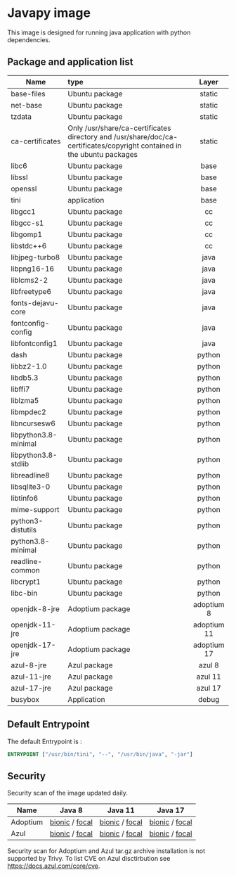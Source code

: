 # Javapy image

This image is designed for running java application with python dependencies.

## Package and application list

| Name                 | type                                                         | Layer       |
| -------------------- | :----------------------------------------------------------- | :---------: |
| base-files           | Ubuntu package                                               | static      |
| net-base             | Ubuntu package                                               | static      |
| tzdata               | Ubuntu package                                               | static      |
| ca-certificates      | Only /usr/share/ca-certificates directory and /usr/share/doc/ca-certificates/copyright contained in the ubuntu packages | static |
| libc6                | Ubuntu package                                               |  base       |
| libssl               | Ubuntu package                                               |  base       |
| openssl              | Ubuntu package                                               |  base       |
| tini                 | application                                                  |  base       |
| libgcc1              | Ubuntu package                                               |   cc        |
| libgcc-s1            | Ubuntu package                                               |   cc        |
| libgomp1             | Ubuntu package                                               |   cc        |
| libstdc++6           | Ubuntu package                                               |   cc        |
| libjpeg-turbo8       | Ubuntu package                                               | java        | 
| libpng16-16          | Ubuntu package                                               | java        | 
| liblcms2-2           | Ubuntu package                                               | java        | 
| libfreetype6         | Ubuntu package                                               | java        | 
| fonts-dejavu-core    | Ubuntu package                                               | java        | 
| fontconfig-config    | Ubuntu package                                               | java        | 
| libfontconfig1       | Ubuntu package                                               | java        | 
| dash                 | Ubuntu package                                               | python      | 
| libbz2-1.0           | Ubuntu package                                               | python      | 
| libdb5.3             | Ubuntu package                                               | python      | 
| libffi7              | Ubuntu package                                               | python      | 
| liblzma5             | Ubuntu package                                               | python      | 
| libmpdec2            | Ubuntu package                                               | python      | 
| libncursesw6         | Ubuntu package                                               | python      | 
| libpython3.8-minimal | Ubuntu package                                               | python      | 
| libpython3.8-stdlib  | Ubuntu package                                               | python      | 
| libreadline8         | Ubuntu package                                               | python      | 
| libsqlite3-0         | Ubuntu package                                               | python      | 
| libtinfo6            | Ubuntu package                                               | python      | 
| mime-support         | Ubuntu package                                               | python      | 
| python3-distutils    | Ubuntu package                                               | python      | 
| python3.8-minimal    | Ubuntu package                                               | python      | 
| readline-common      | Ubuntu package                                               | python      | 
| libcrypt1            | Ubuntu package                                               | python      | 
| libc-bin             | Ubuntu package                                               | python      | 
| openjdk-8-jre        | Adoptium package                                             | adoptium 8  | 
| openjdk-11-jre       | Adoptium package                                             | adoptium 11 | 
| openjdk-17-jre       | Adoptium package                                             | adoptium 17 | 
| azul-8-jre           | Azul package                                                 | azul 8      | 
| azul-11-jre          | Azul package                                                 | azul 11     | 
| azul-17-jre          | Azul package                                                 | azul 17     | 
| busybox              | Application                                                  | debug       | 

## Default Entrypoint

The default Entrypoint is :

```dockerfile
ENTRYPOINT ["/usr/bin/tini", "--", "/usr/bin/java", "-jar"]
```

## Security

Security scan of the image updated daily.

| Name     | Java 8   | Java 11  |  Java 17   |
| -------- | :------: | :------: | :--------: |
| Adoptium | [bionic](../../security/table/adoptiumpy_8_bionic) / [focal](../../security/table/adoptiumpy_8_focal) | [bionic](../../security/table/adoptiumpy_11_bionic) / [focal](../../security/table/adoptiumpy_11_focal) | [bionic](../../security/table/adoptiumpy_17_bionic) / [focal](../../security/table/adoptiumpy_17_focal)
| Azul     | [bionic](../../security/table/azulpy_8_bionic) / [focal](../../security/table/azulpy_8_focal) | [bionic](../../security/table/azulpy_11_bionic) / [focal](../../security/table/azulpy_11_focal) | [bionic](../../security/table/azulpy_17_bionic) / [focal](../../security/table/azulpy_17_focal)

Security scan for Adoptium and Azul tar.gz archive installation is not supported by Trivy. To list CVE on Azul disctirbution see https://docs.azul.com/core/cve.